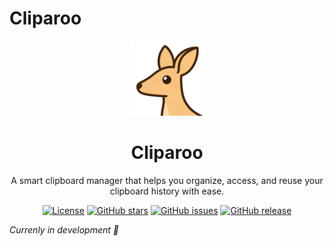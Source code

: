 # Cliparoo

<div align="center">
  <img src="static/cliparoo.png" alt="Cliparoo Logo" width="120" />
  <h1>Cliparoo</h1>
  <p>A smart clipboard manager that helps you organize, access, and reuse your clipboard history with ease.</p>

[![License](https://img.shields.io/github/license/ViniciusCestarii/cliparoo)](https://github.com/ViniciusCestarii/cliparoo/blob/main/LICENSE)
[![GitHub stars](https://img.shields.io/github/stars/ViniciusCestarii/cliparoo)](https://github.com/ViniciusCestarii/cliparoo/stargazers)
[![GitHub issues](https://img.shields.io/github/issues/ViniciusCestarii/cliparoo)](https://github.com/ViniciusCestarii/cliparoo/issues)
[![GitHub release](https://img.shields.io/github/v/release/ViniciusCestarii/cliparoo)](https://github.com/ViniciusCestarii/cliparoo/releases)

</div>

_Currenly in development 🚧_
